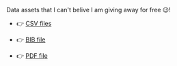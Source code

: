 Data assets that I can't belive I am giving away for free 😉!
- :point_right: [CSV files](/data/citations_1.csv)
 
- :point_right: [BIB file](/data/sigbovik_plants_2021.bib)

- :point_right: [PDF file](/paper.pdf)
